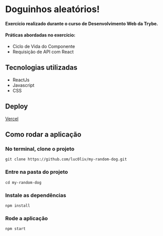 # Doguinhos aleatórios!
#### Exercício realizado durante o curso de Desenvolvimento Web da Trybe.
#### Práticas abordadas no exercício:
- Ciclo de Vida do Componente
- Requisição de API com React
## Tecnologias utilizadas
- ReactJs
- Javascript
- CSS

## Deploy
<a href="https://my-random-dog.vercel.app/" target="_blank" rel="noopener noreferrer">Vercel</a>

## Como rodar a aplicação

### No terminal, clone o projeto
`git clone https://github.com/luc0liv/my-random-dog.git`

### Entre na pasta do projeto
`cd my-random-dog`

### Instale as dependências
`npm install`

### Rode a aplicação
`npm start`
<!-- Olá, Tryber!
Esse é apenas um arquivo inicial para o README do seu projeto.
É essencial que você preencha esse documento por conta própria, ok?
Não deixe de usar nossas dicas de escrita de README de projetos, e deixe sua criatividade brilhar!
:warning: IMPORTANTE: você precisa deixar nítido:
- quais arquivos/pastas foram desenvolvidos por você; 
- quais arquivos/pastas foram desenvolvidos por outra pessoa estudante;
- quais arquivos/pastas foram desenvolvidos pela Trybe.
-->
